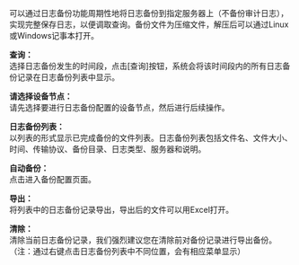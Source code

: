 可以通过日志备份功能周期性地将日志备份到指定服务器上（不备份审计日志），实现完整保存日志，以便调取查询。备份文件为压缩文件，解压后可以通过Linux或Windows记事本打开。

**查询：**  
选择日志备份发生的时间段，点击[查询]按钮，系统会将该时间段内的所有日志备份记录在日志备份列表中显示。

**请选择设备节点：**  
请先选择要进行日志备份配置的设备节点，然后进行后续操作。

**日志备份列表：**  
以列表的形式显示已完成备份的文件列表。日志备份列表包括文件名、文件大小、时间、传输协议、备份目录、日志类型、服务器和说明。

**自动备份：**  
点击进入备份配置页面。

**导出：**  
将列表中的日志备份记录导出，导出后的文件可以用Excel打开。

**清除：**  
清除当前日志备份记录，我们强烈建议您在清除前对备份记录进行导出备份。  
（注：通过右键点击日志备份列表中不同位置，会有相应菜单显示）
